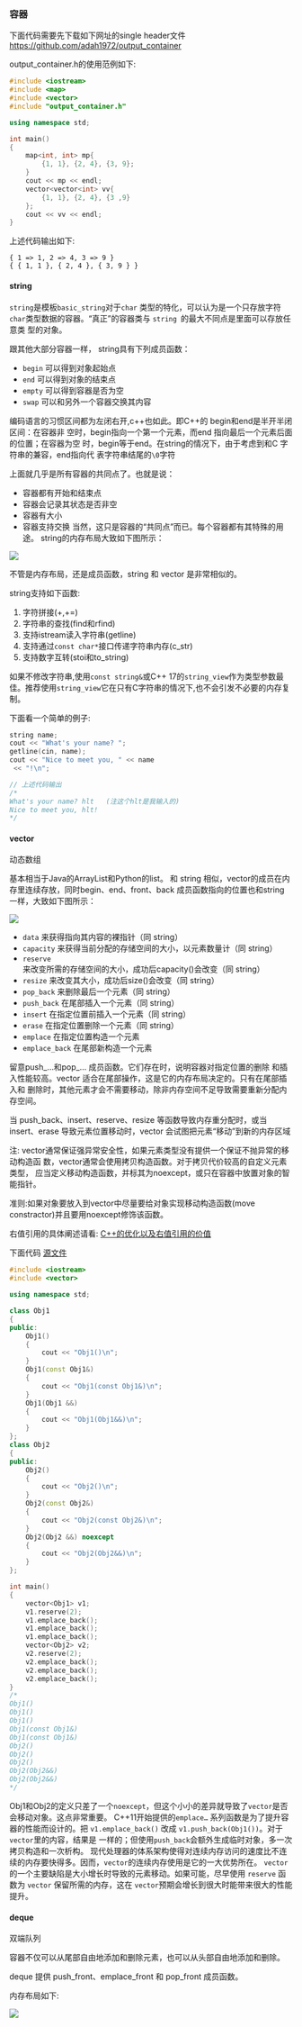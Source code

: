 ### 容器

下面代码需要先下载如下网址的single header文件
https://github.com/adah1972/output_container

output_container.h的使用范例如下:

```c++
#include <iostream>
#include <map>
#include <vector>
#include "output_container.h"

using namespace std;

int main()
{
	map<int, int> mp{
		{1, 1}, {2, 4}, {3, 9};
	}
	cout << mp << endl;
	vector<vector<int> vv{
		{1, 1}, {2, 4}, {3 ,9}
	};
	cout << vv << endl;
}
```

上述代码输出如下:
```
{ 1 => 1, 2 => 4, 3 => 9 }
{ { 1, 1 }, { 2, 4 }, { 3, 9 } }
```

#### string

`string`是模板`basic_string`对于`char` 类型的特化，可以认为是一个只存放字符 
`char`类型数据的容器。“真正”的容器类与 `string `的最大不同点是里面可以存放任意类
型的对象。

跟其他大部分容器一样， string具有下列成员函数：


- `begin` 可以得到对象起始点
- `end` 可以得到对象的结束点
- `empty` 可以得到容器是否为空
- `swap` 可以和另外一个容器交换其内容

编码语言的习惯区间都为左闭右开,c++也如此。即C++的 begin和end是半开半闭区间：在容器非
空时，begin指向一个第一个元素，而end 指向最后一个元素后面的位置；在容器为空
时，begin等于end。在string的情况下，由于考虑到和C 字符串的兼容，end指向代
表字符串结尾的`\0`字符

上面就几乎是所有容器的共同点了。也就是说：

- 容器都有开始和结束点
- 容器会记录其状态是否非空
- 容器有大小
- 容器支持交换
当然，这只是容器的“共同点”而已。每个容器都有其特殊的用途。
string的内存布局大致如下图所示：

![](./resource/string.png)

不管是内存布局，还是成员函数，string 和 vector 是非常相似的。

string支持如下函数:

1. 字符拼接(+,+=)
2. 字符串的查找(find和rfind)
3. 支持istream读入字符串(getline)
4. 支持通过`const char*`接口传递字符串内存(c_str)
5. 支持数字互转(stoi和to_string)

如果不修改字符串,使用`const string&`或C++ 17的`string_view`作为类型参数最佳。推荐使用`string_view`它在只有C字符串的情况下,也不会引发不必要的内存复制。

下面看一个简单的例子:

```c++
string name;
cout << "What's your name? ";
getline(cin, name);
cout << "Nice to meet you, " << name
 << "!\n";

// 上述代码输出
/*
What's your name? hlt   (注这个hlt是我输入的)
Nice to meet you, hlt!
*/

```

#### vector

动态数组

基本相当于Java的ArrayList和Python的list。
和 string 相似，vector的成员在内存里连续存放，同时begin、end、front、back
成员函数指向的位置也和string 一样，大致如下图所示：

![](./resource/vector.png)

- `data` 来获得指向其内容的裸指针（同 string）
- `capacity` 来获得当前分配的存储空间的大小，以元素数量计（同 string）
- `reserve` 来改变所需的存储空间的大小，成功后capacity()会改变（同
string）
- `resize` 来改变其大小，成功后size()会改变（同 string）
- `pop_back` 来删除最后一个元素（同 string）
- `push_back` 在尾部插入一个元素（同 string）
- `insert` 在指定位置前插入一个元素（同 string）
- `erase` 在指定位置删除一个元素（同 string）
- `emplace` 在指定位置构造一个元素
- `emplace_back` 在尾部新构造一个元素

留意push_…和pop_… 成员函数。它们存在时，说明容器对指定位置的删除
和插入性能较高。vector 适合在尾部操作，这是它的内存布局决定的。只有在尾部插入和
删除时，其他元素才会不需要移动，除非内存空间不足导致需要重新分配内存空间。

当 push_back、insert、reserve、resize 等函数导致内存重分配时，或当
insert、erase 导致元素位置移动时，vector 会试图把元素“移动”到新的内存区域

注:
vector通常保证强异常安全性，如果元素类型没有提供一个保证不抛异常的移动构造函
数，vector通常会使用拷贝构造函数。对于拷贝代价较高的自定义元素类型，
应当定义移动构造函数，并标其为noexcept，或只在容器中放置对象的智能指针。

准则:如果对象要放入到vector中尽量要给对象实现移动构造函数(move constractor)并且要用noexcept修饰该函数。

右值引用的具体阐述请看:
[C++的优化以及右值引用的价值](doc/senior/s1.md)

下面代码 [源文件](https://github.com/helintongh/CplusplusQuickGuide/blob/master/src/07STL%E5%BA%93%E7%9A%84%E5%BA%95%E5%B1%82%E5%8E%9F%E7%90%86%E4%BB%A5%E5%8F%8A%E4%BD%BF%E7%94%A8/09vector_with_class.cpp)

```c++
#include <iostream>
#include <vector>

using namespace std;

class Obj1
{
public:
	Obj1()
	{
		cout << "Obj1()\n";
	}
	Obj1(const Obj1&)
	{
		cout << "Obj1(const Obj1&)\n";
	}
	Obj1(Obj1 &&)
	{
		cout << "Obj1(Obj1&&)\n";
	}
};
class Obj2
{
public:
	Obj2()
	{
		cout << "Obj2()\n";
	}
	Obj2(const Obj2&)
	{
		cout << "Obj2(const Obj2&)\n";
	}
	Obj2(Obj2 &&) noexcept
	{
		cout << "Obj2(Obj2&&)\n";
	}
};

int main()
{
	vector<Obj1> v1;
	v1.reserve(2);
	v1.emplace_back();
	v1.emplace_back();
	v1.emplace_back();
	vector<Obj2> v2;
	v2.reserve(2);
	v2.emplace_back();
	v2.emplace_back();
	v2.emplace_back();
}
/*
Obj1()
Obj1()
Obj1()
Obj1(const Obj1&)
Obj1(const Obj1&)
Obj2()
Obj2()
Obj2()
Obj2(Obj2&&)
Obj2(Obj2&&)
*/
```

Obj1和Obj2的定义只差了一个`noexcept`，但这个小小的差异就导致了`vector`是否会移动对象。这点非常重要。
C++11开始提供的`emplace…` 系列函数是为了提升容器的性能而设计的。把
`v1.emplace_back()` 改成 `v1.push_back(Obj1())`。对于`vector`里的内容，结果是
一样的；但使用`push_back`会额外生成临时对象，多一次拷贝构造和一次析构。
现代处理器的体系架构使得对连续内存访问的速度比不连续的内存要快得多。因而，`vector`的连续内存使用是它的一大优势所在。
`vector`的一个主要缺陷是大小增长时导致的元素移动。如果可能，尽早使用 `reserve` 函数为 `vector` 保留所需的内存，这在 `vector`预期会增长到很大时能带来很大的性能提升。


#### deque

双端队列

容器不仅可以从尾部自由地添加和删除元素，也可以从头部自由地添加和删除。

deque 提供 push_front、emplace_front 和 pop_front 成员函数。

内存布局如下:

![](./resource/deque.png)
